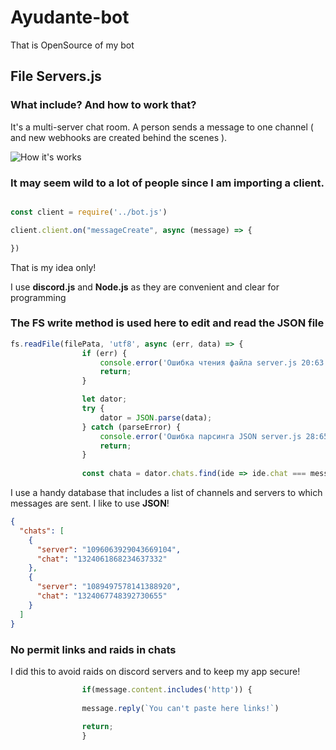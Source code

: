 # Ayudante-bot
That is OpenSource of my bot

## File Servers.js

### What include? And how to work that?

It's a multi-server chat room. A person sends a message to one channel ( and new webhooks are created behind the scenes ). 

![How it's works](https://i.imgur.com/i7dnSIv.png)

### It may seem wild to a lot of people since I am importing a client.

```js

const client = require('../bot.js')

client.client.on("messageCreate", async (message) => {

})
```

That is my idea only!

I use **discord.js** and **Node.js** as they are convenient and clear for programming 


### The **FS** write method is used here to edit and read the JSON file

```js
fs.readFile(filePata, 'utf8', async (err, data) => {
                if (err) {
                    console.error('Ошибка чтения файла server.js 20:63', err);
                    return;
                }

                let dator;
                try {
                    dator = JSON.parse(data);
                } catch (parseError) {
                    console.error('Ошибка парсинга JSON server.js 28:65', parseError); // Error of parsing
                    return;
                }
                
                const chata = dator.chats.find(ide => ide.chat === message.channelId); // Find the ID of chat
```

I use a handy database that includes a list of channels and servers to which messages are sent. I like to use **JSON**!

```json
{
  "chats": [
    {
      "server": "1096063929043669104",
      "chat": "1324061868234637332"
    },
    {
      "server": "1089497578141388920",
      "chat": "1324067748392730655"
    }
  ]
}
```

### No permit links and raids in chats

I did this to avoid raids on discord servers and to keep my app secure!

```js
                if(message.content.includes('http')) {
                
                message.reply(`You can't paste here links!`)
                
                return;
                }

```

